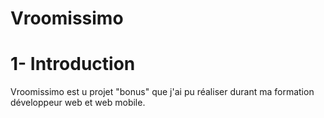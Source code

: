 # Vroomissimo

# 1- Introduction

Vroomissimo est u projet "bonus" que j'ai pu réaliser durant ma formation développeur web et web mobile.
